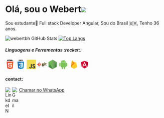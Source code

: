 <h1>Olá, sou o Webert<img src="https://github.com/TheDudeThatCode/TheDudeThatCode/raw/master/Assets/Developer.gif" width="40px" style="max-width:100%;"></h1>

Sou estudante:green_book: Full stack Developer Angular, 
Sou do Brasil :brazil:, Tenho 36 anos.


![webertbh GitHub Stats](https://github-readme-stats.vercel.app/api?username=webertbh&show_icons=true&theme=tokyonight)
[![Top Langs](https://github-readme-stats.vercel.app/api/top-langs/?username=webertbh&langs_count=8&show_icons=true&theme=tokyonight)](https://github.com/webertbh/github-readme-stats)


<h5>Linguagens e Ferramentas :rocket::</h5>

<code><img height="30" src="https://raw.githubusercontent.com/github/explore/80688e429a7d4ef2fca1e82350fe8e3517d3494d/topics/html/html.png"></code>
<code><img height="30" src="https://raw.githubusercontent.com/github/explore/80688e429a7d4ef2fca1e82350fe8e3517d3494d/topics/css/css.png"></code>
<code><img height="30" src="https://raw.githubusercontent.com/github/explore/80688e429a7d4ef2fca1e82350fe8e3517d3494d/topics/javascript/javascript.png"></code>
<code><img height="30" src="https://raw.githubusercontent.com/github/explore/80688e429a7d4ef2fca1e82350fe8e3517d3494d/topics/git/git.png"></code>
<code><img height="30" src="https://raw.githubusercontent.com/github/explore/80688e429a7d4ef2fca1e82350fe8e3517d3494d/topics/nodejs/nodejs.png"></code>
<code><img height="30" src="https://raw.githubusercontent.com/github/explore/80688e429a7d4ef2fca1e82350fe8e3517d3494d/topics/android/android.png"></code>
<code><img height="30" src="https://raw.githubusercontent.com/github/explore/80688e429a7d4ef2fca1e82350fe8e3517d3494d/topics/firebase/firebase.png"></code>
<code><img height="30" src="https://raw.githubusercontent.com/github/explore/80688e429a7d4ef2fca1e82350fe8e3517d3494d/topics/angular/angular.png"></code>



 <h4>contact:</h4>
  <a target="_blank" href="https://www.linkedin.com/in/webert-lcunha/">
    <img align="left" alt="LinkdeIN" width="22px" src="https://cdn.jsdelivr.net/npm/simple-icons@v3/icons/linkedin.svg" /></a>
  <a target="_blank" href="webertlimacunha@gmail.com">
    <img align="left" alt="Gmail" width="22px" src="https://cdn.jsdelivr.net/npm/simple-icons@v3/icons/gmail.svg" /></a>
    <a href="https://wa.me/+5531991955604?">Chamar no WhatsApp</a>
   



  

